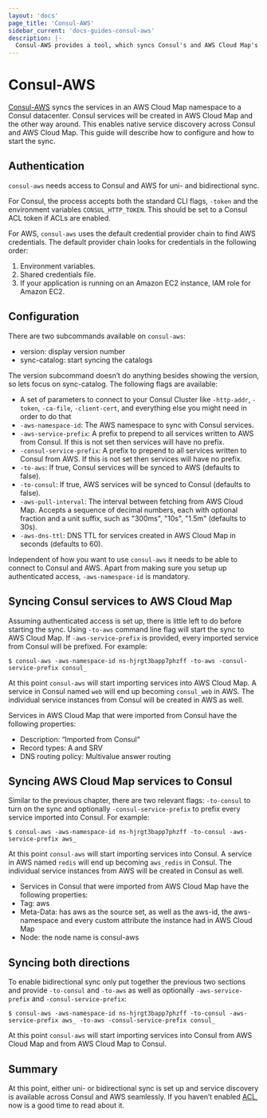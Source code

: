 ```yaml
---
layout: 'docs'
page_title: 'Consul-AWS'
sidebar_current: 'docs-guides-consul-aws'
description: |-
  Consul-AWS provides a tool, which syncs Consul's and AWS Cloud Map's service catalog
---
```


# Consul-AWS

[Consul-AWS](https://github.com/hashicorp/consul-aws/) syncs the services in an AWS Cloud Map namespace to a Consul datacenter. Consul services will be created in AWS Cloud Map and the other way around. This enables native service discovery across Consul and AWS Cloud Map.
This guide will describe how to configure and how to start the sync.

## Authentication

`consul-aws` needs access to Consul and AWS for uni- and bidirectional sync.

For Consul, the process accepts both the standard CLI flags, `-token` and the environment variables `CONSUL_HTTP_TOKEN`. This should be set to a Consul ACL token if ACLs are enabled.

For AWS, `consul-aws` uses the default credential provider chain to find AWS credentials. The default provider chain looks for credentials in the following order:

1. Environment variables.
2. Shared credentials file.
3. If your application is running on an Amazon EC2 instance, IAM role for Amazon EC2.

## Configuration

There are two subcommands available on `consul-aws`:

- version: display version number
- sync-catalog: start syncing the catalogs

The version subcommand doesn’t do anything besides showing the version, so lets focus on sync-catalog. The following flags are available:

- A set of parameters to connect to your Consul Cluster like `-http-addr`, `-token`, `-ca-file`, `-client-cert`, and everything else you might need in order to do that
- `-aws-namespace-id`: The AWS namespace to sync with Consul services.
- `-aws-service-prefix`: A prefix to prepend to all services written to AWS from Consul. If this is not set then services will have no prefix.
- `-consul-service-prefix`: A prefix to prepend to all services written to Consul from AWS. If this is not set then services will have no prefix.
- `-to-aws`: If true, Consul services will be synced to AWS (defaults to false).
- `-to-consul`: If true, AWS services will be synced to Consul (defaults to false).
- `-aws-pull-interval`: The interval between fetching from AWS Cloud Map. Accepts a sequence of decimal numbers, each with optional fraction and a unit suffix, such as "300ms", "10s", "1.5m" (defaults to 30s).
- `-aws-dns-ttl`: DNS TTL for services created in AWS Cloud Map in seconds (defaults to 60).

Independent of how you want to use `consul-aws` it needs to be able to connect to Consul and AWS. Apart from making sure you setup up authenticated access, `-aws-namespace-id` is mandatory.

## Syncing Consul services to AWS Cloud Map

Assuming authenticated access is set up, there is little left to do before starting the sync. Using `-to-aws` command line flag will start the sync to AWS Cloud Map. If `-aws-service-prefix` is provided, every imported service from Consul will be prefixed. For example:

```shell
$ consul-aws -aws-namespace-id ns-hjrgt3bapp7phzff -to-aws -consul-service-prefix consul_
```

At this point `consul-aws` will start importing services into AWS Cloud Map. A service in Consul named `web` will end up becoming `consul_web` in AWS. The individual service instances from Consul will be created in AWS as well.

Services in AWS Cloud Map that were imported from Consul have the following properties:

- Description: “Imported from Consul”
- Record types: A and SRV
- DNS routing policy: Multivalue answer routing

## Syncing AWS Cloud Map services to Consul

Similar to the previous chapter, there are two relevant flags: `-to-consul` to turn on the sync and optionally `-consul-service-prefix` to prefix every service imported into Consul. For example:

```shell
$ consul-aws -aws-namespace-id ns-hjrgt3bapp7phzff -to-consul -aws-service-prefix aws_
```

At this point `consul-aws` will start importing services into Consul. A service in AWS named `redis` will end up becoming `aws_redis` in Consul. The individual service instances from AWS will be created in Consul as well.

- Services in Consul that were imported from AWS Cloud Map have the following properties:
- Tag: aws
- Meta-Data: has aws as the source set, as well as the aws-id, the aws-namespace and every custom attribute the instance had in AWS Cloud Map
- Node: the node name is consul-aws

## Syncing both directions

To enable bidirectional sync only put together the previous two sections and provide `-to-consul` and `-to-aws` as well as optionally `-aws-service-prefix` and `-consul-service-prefix`:

```shell
$ consul-aws -aws-namespace-id ns-hjrgt3bapp7phzff -to-consul -aws-service-prefix aws_ -to-aws -consul-service-prefix consul_
```

At this point `consul-aws` will start importing services into Consul from AWS Cloud Map and from AWS Cloud Map to Consul.

## Summary

At this point, either uni- or bidirectional sync is set up and service discovery is available across Consul and AWS seamlessly. If you haven’t enabled [ACL](/docs/guides/acl.html), now is a good time to read about it.
